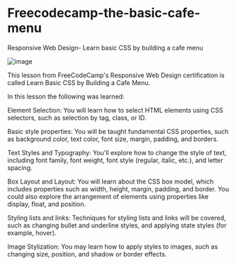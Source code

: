 # Freecodecamp-the-basic-cafe-menu
Responsive Web Design- Learn basic CSS by building a cafe menu

![image](https://github.com/Gajeta21/Freecodecamp-the-basic-cafe-menu/assets/95509245/878ab513-3587-48d2-98ee-37440a931ece)

This lesson from FreeCodeCamp's Responsive Web Design certification is called Learn Basic CSS by Building a Cafe Menu.

In this lesson the following was learned:

Element Selection: You will learn how to select HTML elements using CSS selectors, such as selection by tag, class, or ID.

Basic style properties: You will be taught fundamental CSS properties, such as background color, text color, font size, margin, padding, and borders.

Text Styles and Typography: You'll explore how to change the style of text, including font family, font weight, font style (regular, italic, etc.), and letter spacing.

Box Layout and Layout: You will learn about the CSS box model, which includes properties such as width, height, margin, padding, and border. You could also explore the arrangement of elements using properties like display, float, and position.

Styling lists and links: Techniques for styling lists and links will be covered, such as changing bullet and underline styles, and applying state styles (for example, hover).

Image Stylization: You may learn how to apply styles to images, such as changing size, position, and shadow or border effects.

